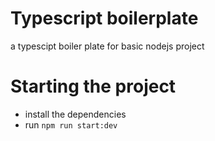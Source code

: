# Typescript boilerplate

a typescipt boiler plate for basic nodejs project

# Starting the project

* install the dependencies
* run `npm run start:dev`